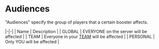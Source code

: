 # Audiences

"Audiences" specify the group of players that a certain booster affects.

|-|-|
| Name | Description |
| GLOBAL | EVERYONE on the server will be affected |
| TEAM | Everyone in your [TEAM](AxBoosters-Supported-Plugins.md) will be affected |
| PERSONAL | Only YOU will be affected |